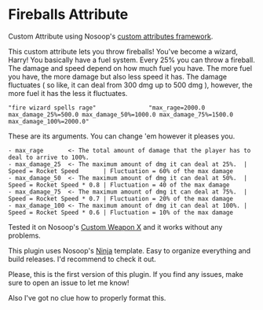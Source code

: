 # Fireballs Attribute

Custom Attribute using Nosoop's [custom attributes framework](https://github.com/nosoop/SM-TFCustAttr). 

This custom attribute lets you throw fireballs! You've become a wizard, Harry!
You basically have a fuel system. Every 25% you can throw a fireball. The damage and speed depend on how much fuel you have. The more fuel you have, the more damage but also less speed it has. The damage fluctuates ( so like, it can deal from 300 dmg up to 500 dmg ), however, the more fuel it has the less it fluctuates.

```
"fire wizard spells rage"				"max_rage=2000.0 max_damage_25%=500.0 max_damage_50%=1000.0 max_damage_75%=1500.0 max_damage_100%=2000.0"
```

These are its arguments. You can change 'em however it pleases you. 
```
- max_rage       <- The total amount of damage that the player has to deal to arrive to 100%.
- max_damage_25  <- The maximum amount of dmg it can deal at 25%.  | Speed = Rocket Speed       | Fluctuation = 60% of the max damage
- max_damage_50  <- The maximum amount of dmg it can deal at 50%.  | Speed = Rocket Speed * 0.8 | Fluctuation = 40 of the max damage
- max_damage_75  <- The maximum amount of dmg it can deal at 75%.  | Speed = Rocket Speed * 0.7 | Fluctuation = 20% of the max damage
- max_damage_100 <- The maximum amount of dmg it can deal at 100%. | Speed = Rocket Speed * 0.6 | Fluctuation = 10% of the max damage
```

Tested it on Nosoop's [Custom Weapon X](https://github.com/nosoop/SM-TFCustomWeaponsX) and it works without any problems.

This plugin uses Nosoop's [Ninja](https://github.com/nosoop/NinjaBuild-SMPlugin) template. Easy to organize everything and build releases. I'd recommend to check it out.

Please, this is the first version of this plugin. If you find any issues, make sure to open an issue to let me know!

Also I've got no clue how to properly format this.
